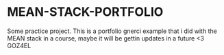 # MEAN-STACK-PORTFOLIO
Some practice project.
This is a portfolio gnerci example that i did with the MEAN stack in a course, maybe it will be gettin updates in a future
<3
GOZ4EL
